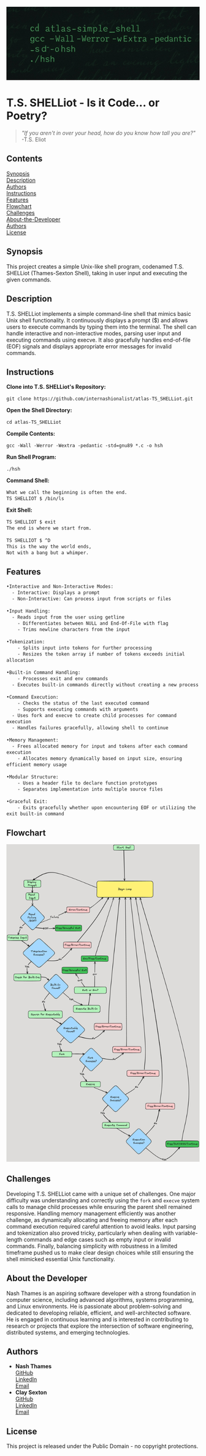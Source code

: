 ![Script](https://github.com/internashionalist/atlas-TS_SHELLiot/blob/main/simple_shell_script2.jpg)

# T.S. SHELLiot - Is it Code... or Poetry?

>*"If you aren't in over your head, how do you know how tall you are?"*<br>
\-T.S. Eliot

## Contents

[Synopsis](#synopsis)<br>
[Description](#description)<br>
[Authors](#authors)<br>
[Instructions](#instructions)<br>
[Features](#features)<br>
[Flowchart](#flowchart)<br>
[Challenges](#challenges)<br>
[About-the-Developer](#about-the-developer)<br>
[Authors](#authors)<br>
[License](#license)

## Synopsis

This project creates a simple Unix-like shell program, codenamed T.S. SHELLiot (Thames-Sexton Shell), taking in user input and executing the given commands.

## Description

T.S. SHELLiot implements a simple command-line shell that mimics basic Unix shell functionality. It continuously displays a prompt ($) and allows users to execute commands by typing them into the terminal. The shell can handle interactive and non-interactive modes, parsing user input and executing commands using execve. It also gracefully handles end-of-file (EOF) signals and displays appropriate error messages for invalid commands.

## Instructions

**Clone into T.S. SHELLiot's Repository:**
```
git clone https://github.com/internashionalist/atlas-TS_SHELLiot.git
```
**Open the Shell Directory:**
```
cd atlas-TS_SHELLiot
```
**Compile Contents:**
```
gcc -Wall -Werror -Wextra -pedantic -std=gnu89 *.c -o hsh
```
**Run Shell Program:**
```
./hsh
```
**Command Shell:**
```
What we call the beginning is often the end.
TS SHELLIOT $ /bin/ls
```
**Exit Shell:**
```
TS SHELLIOT $ exit
The end is where we start from.

TS SHELLIOT $ ^D
This is the way the world ends,
Not with a bang but a whimper.
```

## Features
```
•Interactive and Non-Interactive Modes:
  - Interactive: Displays a prompt
  - Non-Interactive: Can process input from scripts or files

•Input Handling:
  - Reads input from the user using getline
	- Differentiates between NULL and End-Of-File with flag
	- Trims newline characters from the input

•Tokenization:
	- Splits input into tokens for further processing
	- Resizes the token array if number of tokens exceeds initial allocation

•Built-in Command Handling:
	- Processes exit and env commands
  - Executes built-in commands directly without creating a new process

•Command Execution:
	- Checks the status of the last executed command
	- Supports executing commands with arguments
  - Uses fork and execve to create child processes for command execution
  - Handles failures gracefully, allowing shell to continue

•Memory Management:
  - Frees allocated memory for input and tokens after each command execution
	- Allocates memory dynamically based on input size, ensuring efficient memory usage

•Modular Structure:
	- Uses a header file to declare function prototypes
	- Separates implementation into multiple source files

•Graceful Exit:
	- Exits gracefully whether upon encountering EOF or utilizing the exit built-in command
```


## Flowchart

![FlowChart](https://github.com/internashionalist/atlas-TS_SHELLiot/blob/main/flowchart.jpg)

## Challenges

Developing T.S. SHELLiot came with a unique set of challenges. One major difficulty was
understanding and correctly using the `fork` and `execve` system calls to manage child processes
while ensuring the parent shell remained responsive. Handling memory management efficiently was
another challenge, as dynamically allocating and freeing memory after each command execution
required careful attention to avoid leaks. Input parsing and tokenization also proved tricky,
particularly when dealing with variable-length commands and edge cases such as empty input or
invalid commands. Finally, balancing simplicity with robustness in a limited timeframe pushed us
to make clear design choices while still ensuring the shell mimicked essential Unix functionality.

## About the Developer

Nash Thames is an aspiring software developer with a strong foundation in computer science,
including advanced algorithms, systems programming, and Linux environments. 
He is passionate about problem-solving and dedicated to developing reliable, efficient, and
well-architected software. He is engaged in continuous learning and is interested in
contributing to research or projects that explore the intersection of software engineering,
distributed systems, and emerging technologies.

## Authors

- **Nash Thames**  
  [GitHub](https://github.com/internashionalist)  
  [LinkedIn](https://www.linkedin.com/in/nashthames)  
  [Email](taylor.thames@atlasschool.com)
- **Clay Sexton**  
  [GitHub](https://github.com/seer9)  
  [LinkedIn](https://www.linkedin.com/in/seer9)  
  [Email](clay.sexton@atlasschool.com)

## License

This project is released under the Public Domain - no copyright protections.
